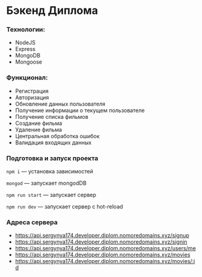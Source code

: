 # Бэкенд Диплома

### Технологии:
+ NodeJS
+ Express
+ MongoDB
+ Mongoose

### Функционал: 

+ Регистрация
+ Авторизация
+ Обновление данных пользователя
+ Получение информации о текущем пользователе
+ Получение списка фильмов
+ Создание фильма
+ Удаление фильма
+ Центральная обработка ошибок
+ Валидация входящих данных
  
### Подготовка и запуск проекта

`npm i` — установка зависимостей

`mongod` — запускает mongodDB

`npm run start` — запускает сервер

`npm run dev` — запускает сервер с hot-reload


### Адреса сервера

+ https://api.sergynya174.developer.diplom.nomoredomains.xyz/signup
+ https://api.sergynya174.developer.diplom.nomoredomains.xyz/signin
+ https://api.sergynya174.developer.diplom.nomoredomains.xyz/users/me
+ https://api.sergynya174.developer.diplom.nomoredomains.xyz/movies
+ https://api.sergynya174.developer.diplom.nomoredomains.xyz/movies/:id
